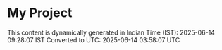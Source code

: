 # My Project

This content is dynamically generated in Indian Time (IST): 2025-06-14 09:28:07 IST
Converted to UTC: 2025-06-14 03:58:07 UTC

